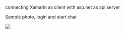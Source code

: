 connecting Xamarin as client with asp.net as api server

Sample photo, login and start chat

![](https://github.com/skcusefil/My_Ez_ChatApp/blob/main/1619913363144.jpg)
